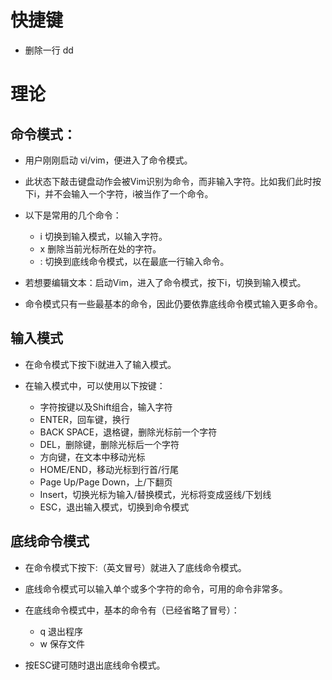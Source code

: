 # 快捷键

- 删除一行 dd

# 理论

## 命令模式：

- 用户刚刚启动 vi/vim，便进入了命令模式。

- 此状态下敲击键盘动作会被Vim识别为命令，而非输入字符。比如我们此时按下i，并不会输入一个字符，i被当作了一个命令。

- 以下是常用的几个命令：

    - i 切换到输入模式，以输入字符。
    - x 删除当前光标所在处的字符。
    - : 切换到底线命令模式，以在最底一行输入命令。

- 若想要编辑文本：启动Vim，进入了命令模式，按下i，切换到输入模式。

- 命令模式只有一些最基本的命令，因此仍要依靠底线命令模式输入更多命令。 

## 输入模式

- 在命令模式下按下i就进入了输入模式。

- 在输入模式中，可以使用以下按键：

    - 字符按键以及Shift组合，输入字符
    - ENTER，回车键，换行
    - BACK SPACE，退格键，删除光标前一个字符
    - DEL，删除键，删除光标后一个字符
    - 方向键，在文本中移动光标
    - HOME/END，移动光标到行首/行尾
    - Page Up/Page Down，上/下翻页
    - Insert，切换光标为输入/替换模式，光标将变成竖线/下划线
    - ESC，退出输入模式，切换到命令模式

## 底线命令模式

- 在命令模式下按下:（英文冒号）就进入了底线命令模式。

- 底线命令模式可以输入单个或多个字符的命令，可用的命令非常多。

- 在底线命令模式中，基本的命令有（已经省略了冒号）：

    - q 退出程序
    - w 保存文件

- 按ESC键可随时退出底线命令模式。